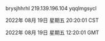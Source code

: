 brysjhhrhl 219.139.196.104 yqqlmgsycl

2022年 08月 19日 星期五 20:20:01 CST

2022年 08月 19日 星期五 12:20:01 GMT
